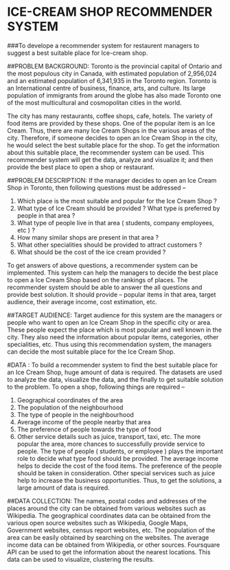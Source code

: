 # ICE-CREAM SHOP RECOMMENDER SYSTEM
###To develope a recommender system for restaurent managers to suggest a best suitable place for Ice-cream shop.

##PROBLEM BACKGROUND:
Toronto is the provincial capital of Ontario and the most populous city in Canada, with estimated population of 2,956,024 and an estimated population of 6,341,935 in the Toronto region. Toronto is an International centre of business, finance, arts, and culture. Its large population of immigrants from around the globe has also made Toronto one of the most multicultural and cosmopolitan cities in the world.

The city has many restaurants, coffee shops, cafe, hotels. The variety of food items are provided by these shops. One of the popular item is an Ice Cream. Thus, there are many Ice Cream Shops in the various areas of the city. Therefore, if someone decides to open an Ice Cream Shop in the city, he would select the best suitable place for the shop. To get the information about this suitable place, the recommender system can be used. This recommender system will get the data, analyze and visualize it; and then provide the best place to open a shop or restaurant.  

##PROBLEM DESCRIPTION:
If the manager decides to open an Ice Cream Shop in Toronto, then following questions must be addressed –
1.	Which place is the most suitable and popular for the Ice Cream Shop ?
2.	What type of Ice Cream should be provided ? What type is preferred by people in that area ?
3.	What type of people live in that area ( students, company employees, etc ) ?
4.	How many similar shops are present in that area ?
5.	What other specialities should be provided to attract customers ?
6.	What should be the cost of the ice cream provided ?

To get answers of above questions, a recommender system can be implemented. This system can help the managers to decide the best place to open a Ice Cream Shop based on the rankings of places. 
The recommender system should be able to answer the all questions and provide best solution. It should provide – popular items in that area, target audience, their average income, cost estimation, etc.

##TARGET AUDIENCE:
Target audience for this system are the managers or people who want to open an Ice Cream Shop in the specific city or area. These people expect the place which is most popular and well known in the city. They also need the information about popular items, categories, other specialities, etc. Thus using this recommendation system, the managers can decide the most suitable place for the Ice Cream Shop. 

#DATA :
To build a recommender system to find the best suitable place for an Ice Cream Shop, huge amount of data is required. The datasets are used to analyze the data, visualize the data, and the finally to get suitable solution to the problem. 
To open a shop, following things are required –
1.	Geographical coordinates of the area
2.	The population of the neighbourhood
3.	The type of people in the neighbourhood
4.	Average income of the people nearby that area
5.	The preference of people towards the type of food
6.	Other service details such as juice, transport, taxi, etc.
The more popular the area, more chances to successfully provide service to people. The type of people ( students, or employee ) plays the important role to decide what type food should be provided. 
The average income helps to decide the cost of the food items. The preference of the people should be taken in consideration. Other special services such as juice help to increase the business opportunities.
Thus, to get the solutions, a large amount of data is required.

##DATA COLLECTION:
The names, postal codes and addresses of the places around the city can be obtained from various websites such as Wikipedia. The geographical coordinates data can be obtained from the various open source websites such as Wikipedia, Google Maps, Government websites, census report websites, etc.
The population of the area can be easily obtained by searching on the websites.
The average income data can be obtained from Wikipedia, or other sources.
Foursquare API can be used to get the information about the nearest locations. This data can be used to visualize, clustering the results. 

